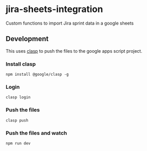 # jira-sheets-integration

Custom functions to import Jira sprint data in a google sheets

## Development

This uses [clasp](https://developers.google.com/apps-script/guides/clasp) to push the files to the google apps script project.

### Install clasp

```shell
npm install @google/clasp -g
```

### Login

```shell
clasp login
```

### Push the files

```shell
clasp push
```

### Push the files and watch

```shell
npm run dev
```
